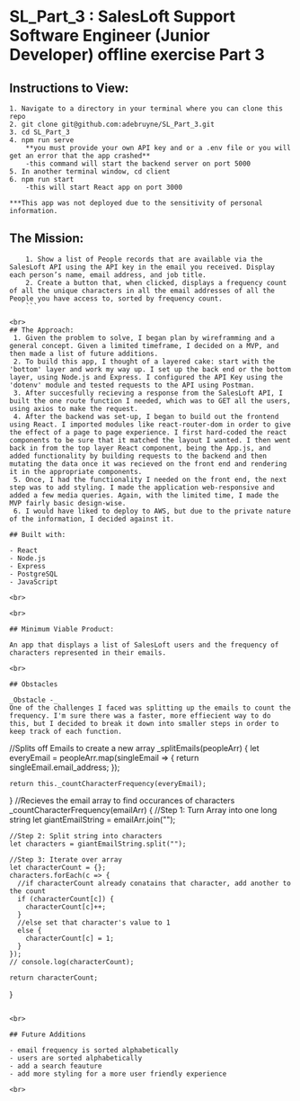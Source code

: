 # SL_Part_3 : SalesLoft Support Software Engineer (Junior Developer) offline exercise Part 3

## Instructions to View:

    1. Navigate to a directory in your terminal where you can clone this repo
    2. git clone git@github.com:adebruyne/SL_Part_3.git
    3. cd SL_Part_3
    4. npm run serve
        **you must provide your own API key and or a .env file or you will get an error that the app crashed**
        -this command will start the backend server on port 5000
    5. In another terminal window, cd client
    6. npm run start
        -this will start React app on port 3000

    ***This app was not deployed due to the sensitivity of personal information.

## The Mission:

````This app was part 3 of a code challenge for SalesLoft. The task was to build a simple web app that:
    1. Show a list of People records that are available via the SalesLoft API using the API key in the email you received. Display each person’s name, email address, and job title.
    2. Create a button that, when clicked, displays a frequency count of all the unique characters in all the email addresses of all the People you have access to, sorted by frequency count.
    ```

<br>
## The Approach:
 1. Given the problem to solve, I began plan by wireframming and a general concept. Given a limited timeframe, I decided on a MVP, and then made a list of future additions.
 2. To build this app, I thought of a layered cake: start with the 'bottom' layer and work my way up. I set up the back end or the bottom layer, using Node.js and Express. I configured the API Key using the 'dotenv' module and tested requests to the API using Postman.
 3. After succesfully recieving a response from the SalesLoft API, I built the one route function I needed, which was to GET all the users, using axios to make the request.
 4. After the backend was set-up, I began to build out the frontend using React. I imported modules like react-router-dom in order to give the effect of a page to page experience. I first hard-coded the react components to be sure that it matched the layout I wanted. I then went back in from the top layer React component, being the App.js, and added functionality by building requests to the backend and then mutating the data once it was recieved on the front end and rendering it in the appropriate components.
 5. Once, I had the functionality I needed on the front end, the next step was to add styling. I made the application web-responsive and added a few media queries. Again, with the limited time, I made the MVP fairly basic design-wise.
 6. I would have liked to deploy to AWS, but due to the private nature of the information, I decided against it.

## Built with:

- React
- Node.js
- Express
- PostgreSQL
- JavaScript

<br>

<br>

## Minimum Viable Product:

An app that displays a list of SalesLoft users and the frequency of characters represented in their emails.

<br>

## Obstacles

_Obstacle -_
One of the challenges I faced was splitting up the emails to count the frequency. I'm sure there was a faster, more effiecient way to do this, but I decided to break it down into smaller steps in order to keep track of each function.

````

//Splits off Emails to create a new array
\_splitEmails(peopleArr) {
let everyEmail = peopleArr.map(singleEmail => {
return singleEmail.email_address;
});

    return this._countCharacterFrequency(everyEmail);

}
//Recieves the email array to find occurances of characters
\_countCharacterFrequency(emailArr) {
//Step 1: Turn Array into one long string
let giantEmailString = emailArr.join("");

    //Step 2: Split string into characters
    let characters = giantEmailString.split("");

    //Step 3: Iterate over array
    let characterCount = {};
    characters.forEach(c => {
      //if characterCount already conatains that character, add another to the count
      if (characterCount[c]) {
        characterCount[c]++;
      }
      //else set that character's value to 1
      else {
        characterCount[c] = 1;
      }
    });
    // console.log(characterCount);

    return characterCount;

}

```

<br>

## Future Additions

- email frequency is sorted alphabetically
- users are sorted alphabetically
- add a search feauture
- add more styling for a more user friendly experience

<br>
```
